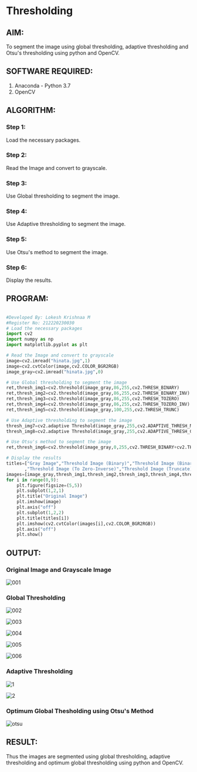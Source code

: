 # Thresholding
## AIM:
To segment the image using global thresholding, adaptive thresholding and Otsu's thresholding using python and OpenCV.

## SOFTWARE REQUIRED:
1. Anaconda - Python 3.7
2. OpenCV

## ALGORITHM:

### Step 1:
Load the necessary packages.

### Step 2:
Read the Image and convert to grayscale.

### Step 3:
Use Global thresholding to segment the image.

### Step 4:
Use Adaptive thresholding to segment the image.

### Step 5:
Use Otsu's method to segment the image.

### Step 6:
Display the results.

## PROGRAM:
```python

#Developed By: Lokesh Krishnaa M
#Register No: 212220230030
# Load the necessary packages
import cv2
import numpy as np
import matplotlib.pyplot as plt

# Read the Image and convert to grayscale
image=cv2.imread("hinata.jpg",1)
image=cv2.cvtColor(image,cv2.COLOR_BGR2RGB)
image_gray=cv2.imread("hinata.jpg",0)

# Use Global thresholding to segment the image
ret,thresh_img1=cv2.threshold(image_gray,86,255,cv2.THRESH_BINARY)
ret,thresh_img2=cv2.threshold(image_gray,86,255,cv2.THRESH_BINARY_INV)
ret,thresh_img3=cv2.threshold(image_gray,86,255,cv2.THRESH_TOZERO)
ret,thresh_img4=cv2.threshold(image_gray,86,255,cv2.THRESH_TOZERO_INV)
ret,thresh_img5=cv2.threshold(image_gray,100,255,cv2.THRESH_TRUNC)

# Use Adaptive thresholding to segment the image
thresh_img7=cv2.adaptive Threshold(image_gray,255,cv2.ADAPTIVE_THRESH_MEAN_C,cv2.THRESH_BINARY,11,2)
thresh_img8=cv2.adaptive Threshold(image_gray,255,cv2.ADAPTIVE_THRESH_GAUSSIAN_C,cv2.THRESH_BINARY,11,2)

# Use Otsu's method to segment the image 
ret,thresh_img6=cv2.threshold(image_gray,0,255,cv2.THRESH_BINARY+cv2.THRESH_OTSU)

# Display the results
titles=["Gray Image","Threshold Image (Binary)","Threshold Image (Binary Inverse)","Threshold Image (To Zero)"
       ,"Threshold Image (To Zero-Inverse)","Threshold Image (Truncate)","Otsu","Adaptive Threshold (Mean)","Adaptive Threshold (Gaussian)"]
images=[image_gray,thresh_img1,thresh_img2,thresh_img3,thresh_img4,thresh_img5,thresh_img6,thresh_img7,thresh_img8]
for i in range(0,9):
    plt.figure(figsize=(5,5))
    plt.subplot(1,2,1)
    plt.title("Original Image")
    plt.imshow(image)
    plt.axis("off")
    plt.subplot(1,2,2)
    plt.title(titles[i])
    plt.imshow(cv2.cvtColor(images[i],cv2.COLOR_BGR2RGB))
    plt.axis("off")
    plt.show()
```

## OUTPUT:

### Original Image and Grayscale Image

![001](https://user-images.githubusercontent.com/75234646/169647396-0ca0617d-0b4e-4b75-8162-2a46dd79c1e8.png)


### Global Thresholding

![002](https://user-images.githubusercontent.com/75234646/169647398-2621ca60-e319-4ac2-9dbc-627edfdf5cc5.png)

![003](https://user-images.githubusercontent.com/75234646/169647400-5bb41958-c519-43c8-b331-7c94edb648bf.png)

![004](https://user-images.githubusercontent.com/75234646/169647402-11560331-e493-4b52-9ede-ecda487fa854.png)

![005](https://user-images.githubusercontent.com/75234646/169647406-58bfcc9d-58b5-4324-b3e3-ea12c017c266.png)

![006](https://user-images.githubusercontent.com/75234646/169647524-e590db31-8335-407b-bb97-c709868360d9.png)


### Adaptive Thresholding

![1](https://user-images.githubusercontent.com/75234646/169647528-570484b4-8271-4288-b052-34cc82afb30a.png)

![2](https://user-images.githubusercontent.com/75234646/169647531-e11df725-9390-4a00-a7c7-693a7d3d9cb9.png)

### Optimum Global Thesholding using Otsu's Method

![otsu](https://user-images.githubusercontent.com/75234646/169647525-9a170a93-0700-4d7b-aa2a-a7b5714b9f2f.png)


## RESULT:
Thus the images are segmented using global thresholding, adaptive thresholding and optimum global thresholding using python and OpenCV.
